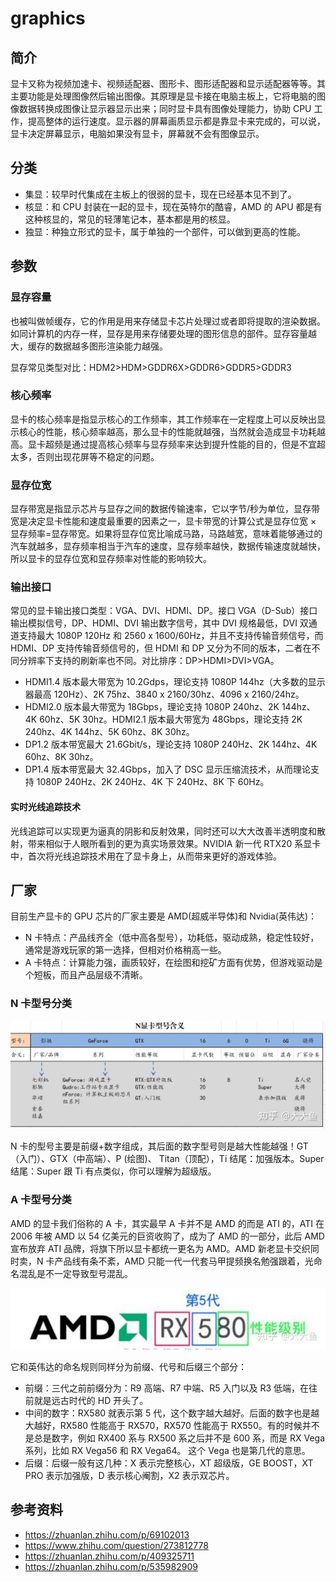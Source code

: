 # graphics

## 简介

显卡又称为视频加速卡、视频适配器、图形卡、图形适配器和显示适配器等等。其主要功能是处理图像然后输出图像。其原理是显卡接在电脑主板上，它将电脑的图像数据转换成图像让显示器显示出来；同时显卡具有图像处理能力，协助 CPU 工作，提高整体的运行速度。显示器的屏幕画质显示都是靠显卡来完成的，可以说，显卡决定屏幕显示，电脑如果没有显卡，屏幕就不会有图像显示。

## 分类

- 集显：较早时代集成在主板上的很弱的显卡，现在已经基本见不到了。
- 核显：和 CPU 封装在一起的显卡，现在英特尔的酷睿，AMD 的 APU 都是有这种核显的，常见的轻薄笔记本，基本都是用的核显。
- 独显：种独立形式的显卡，属于单独的一个部件，可以做到更高的性能。

## 参数

### 显存容量

也被叫做帧缓存，它的作用是用来存储显卡芯片处理过或者即将提取的渲染数据。如同计算机的内存一样，显存是用来存储要处理的图形信息的部件。显存容量越大，缓存的数据越多图形渲染能力越强。

显存常见类型对比：HDM2>HDM>GDDR6X>GDDR6>GDDR5>GDDR3

### 核心频率

显卡的核心频率是指显示核心的工作频率，其工作频率在一定程度上可以反映出显示核心的性能，核心频率越高，那么显卡的性能就越强，当然就会造成显卡功耗越高。显卡超频是通过提高核心频率与显存频率来达到提升性能的目的，但是不宜超太多，否则出现花屏等不稳定的问题。

### 显存位宽

显存带宽是指显示芯片与显存之间的数据传输速率，它以字节/秒为单位，显存带宽是决定显卡性能和速度最重要的因素之一，显卡带宽的计算公式是显存位宽 × 显存频率=显存带宽。如果将显存位宽比喻成马路，马路越宽，意味着能够通过的汽车就越多，显存频率相当于汽车的速度，显存频率越快，数据传输速度就越快，所以显卡的显存位宽和显存频率对性能的影响较大。

### 输出接口

常见的显卡输出接口类型：VGA、DVI、HDMI、DP。接口 VGA（D-Sub）接口输出模拟信号，DP、HDMI、DVI 输出数字信号，其中 DVI 规格最低，DVI 双通道支持最大 1080P 120Hz 和 2560 x 1600/60Hz，并且不支持传输音频信号，而 HDMI、DP 支持传输音频信号的，但 HDMI 和 DP 又分为不同的版本，二者在不同分辨率下支持的刷新率也不同。对比排序：DP>HDMI>DVI>VGA。

- HDMI1.4 版本最大带宽为 10.2Gdps，理论支持 1080P 144hz（大多数的显示器最高 120Hz）、2K 75hz、3840 x 2160/30hz、4096 x 2160/24hz。
- HDMI2.0 版本最大带宽为 18Gbps，理论支持 1080P 240hz、2K 144hz、4K 60hz、5K 30hz。HDMI2.1 版本最大带宽为 48Gbps，理论支持 2K 240hz、4K 144hz、5K 60hz、8K 30hz。
- DP1.2 版本带宽最大 21.6Gbit/s，理论支持 1080P 240Hz、2K 144hz、4K 60hz、8K 30hz。
- DP1.4 版本带宽最大 32.4Gbps，加入了 DSC 显示压缩流技术，从而理论支持 1080P 240Hz、2K 240Hz、4K 下 240Hz、8K 下 60Hz。

#### 实时光线追踪技术

光线追踪可以实现更为逼真的阴影和反射效果，同时还可以大大改善半透明度和散射，带来相似于人眼所看到的更为真实场景效果。NVIDIA 新一代 RTX20 系显卡中，首次将光线追踪技术用在了显卡身上，从而带来更好的游戏体验。

## 厂家

目前生产显卡的 GPU 芯片的厂家主要是 AMD(超威半导体)和 Nvidia(英伟达)：

- N 卡特点：产品线齐全（低中高各型号），功耗低，驱动成熟，稳定性较好，通常是游戏玩家的第一选择，但相对价格稍高一些。
- A 卡特点：计算能力强，画质较好，在绘图和挖矿方面有优势，但游戏驱动是个短板，而且产品层级不清晰。

### N 卡型号分类

![2-1][url-local-1]

N 卡的型号主要是前缀+数字组成，其后面的数字型号则是越大性能越强！GT（入门）、GTX（中高端）、P (绘图)、 Titan（顶配），Ti 结尾：加强版本。Super 结尾：Super 跟 Ti 有点类似，你可以理解为超级版。

### A 卡型号分类

AMD 的显卡我们俗称的 A 卡，其实最早 A 卡并不是 AMD 的而是 ATI 的，ATI 在 2006 年被 AMD 以 54 亿美元的巨资收购了，成为了 AMD 的一部分，此后 AMD 宣布放弃 ATI 品牌，将旗下所以显卡都统一更名为 AMD。AMD 新老显卡交织同时卖，N 卡产品线有条不紊，AMD 只能一代一代套马甲提频换名勉强跟着，光命名混乱是不一定导致型号混乱。

![2-2][url-local-2]

它和英伟达的命名规则同样分为前缀、代号和后缀三个部分：

- 前缀：三代之前前缀分为：R9 高端、R7 中端、R5 入门以及 R3 低端，在往前就是远古时代的 HD 开头了。
- 中间的数字：RX580 就表示第 5 代，这个数字越大越好。后面的数字也是越大越好，RX580 性能高于 RX570，RX570 性能高于 RX550。有的时候并不是总是数字，例如 RX400 系与 RX500 系之后并不是 600 系，而是 RX Vega 系列，比如 RX Vega56 和 RX Vega64。 这个 Vega 也是第几代的意思。
- 后缀：后缀一般有这几种：X 表示完整核心，XT 超级版，GE BOOST，XT PRO 表示加强版，D 表示核心阉割，X2 表示双芯片。

## 参考资料

- https://zhuanlan.zhihu.com/p/69102013
- https://www.zhihu.com/question/273812778
- https://zhuanlan.zhihu.com/p/409325711
- https://zhuanlan.zhihu.com/p/535982909

[url-local-1]: ./images/2.1.jpg
[url-local-2]: ./images/2.2.jpg
